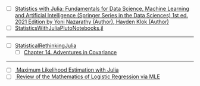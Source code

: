 
- [ ] [Statistics with Julia: Fundamentals for Data Science, Machine Learning and Artificial Intelligence (Springer Series in the Data Sciences) 1st ed. 2021 Edition by Yoni Nazarathy (Author), Hayden Klok (Author)](https://www.amazon.com/Statistics-Julia-Fundamentals-Artificial-Intelligence/dp/3030709000)
- [ ] [StatisticsWithJuliaPlutoNotebooks.jl](https://github.com/StatisticalRethinkingJulia/StatisticsWithJuliaPlutoNotebooks.jl)

---
- [ ] [StatisticalRethinkingJulia](https://github.com/StatisticalRethinkingJulia)
  - [ ] [Chapter 14. Adventures in Covariance](https://shmuma.github.io/rethinking-2ed-julia/14-Chapter%2014.%20Adventures%20in%20Covariance.html)
---

- [ ] [ Maximum Likelihood Estimation with Julia](https://mmmlab.rbind.io/posts/2021-03-09-julia-mle)
- [ ] [ Review of the Mathematics of Logistic Regression via MLE](https://github.com/johnmyleswhite/julia_tutorials/blob/master/Statistics%20in%20Julia%20-%20Maximum%20Likelihood%20Estimation.ipynb)